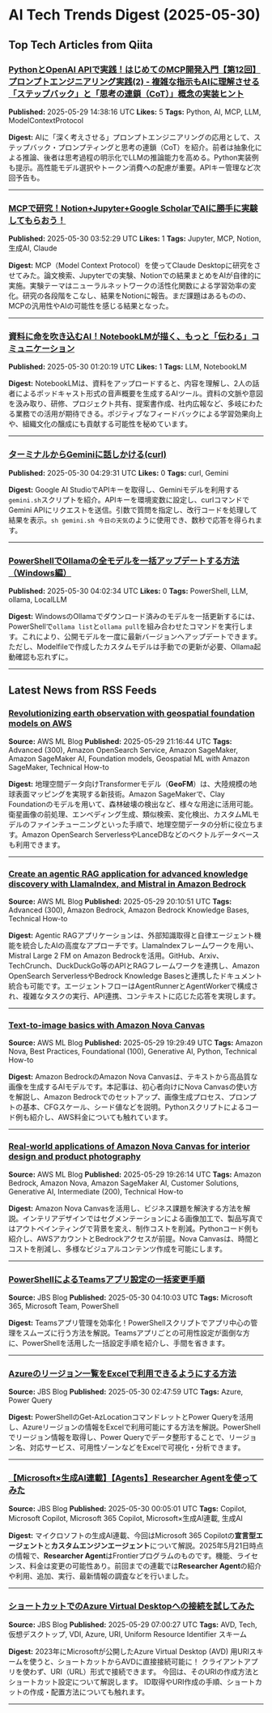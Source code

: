 # AI Tech Trends Digest (2025-05-30)


## Top Tech Articles from Qiita


### [PythonとOpenAI APIで実践！はじめてのMCP開発入門【第12回】プロンプトエンジニアリング実践(2) - 複雑な指示もAIに理解させる「ステップバック」と「思考の連鎖（CoT）」概念の実装ヒント](https://qiita.com/QueryPie/items/3b17ea40c42c9c99b188)
**Published:** 2025-05-29 14:38:16 UTC
**Likes:** 5
**Tags:** Python, AI, MCP, LLM, ModelContextProtocol

**Digest:**
AIに「深く考えさせる」プロンプトエンジニアリングの応用として、ステップバック・プロンプティングと思考の連鎖（CoT）を紹介。前者は抽象化による推論、後者は思考過程の明示化でLLMの推論能力を高める。Python実装例も提示。高性能モデル選択やトークン消費への配慮が重要。APIキー管理など次回予告も。

---

### [MCPで研究！Notion+Jupyter+Google ScholarでAIに勝手に実験してもらおう！](https://qiita.com/kyuko/items/1c46cd596492c4416936)
**Published:** 2025-05-30 03:52:29 UTC
**Likes:** 1
**Tags:** Jupyter, MCP, Notion, 生成AI, Claude

**Digest:**
MCP（Model Context Protocol）を使ってClaude Desktopに研究をさせてみた。論文検索、Jupyterでの実験、Notionでの結果まとめをAIが自律的に実施。実験テーマはニューラルネットワークの活性化関数による学習効率の変化。研究の各段階をこなし、結果をNotionに報告。まだ課題はあるものの、MCPの汎用性やAIの可能性を感じる結果となった。

---

### [資料に命を吹き込むAI！NotebookLMが描く、もっと「伝わる」コミュニケーション](https://qiita.com/dnp_wada/items/7e7c7fc451302d4f005b)
**Published:** 2025-05-30 01:20:19 UTC
**Likes:** 1
**Tags:** LLM, NotebookLM

**Digest:**
NotebookLMは、資料をアップロードすると、内容を理解し、2人の話者によるポッドキャスト形式の音声概要を生成するAIツール。資料の文脈や意図を汲み取り、研修、プロジェクト共有、提案書作成、社内広報など、多岐にわたる業務での活用が期待できる。ポジティブなフィードバックによる学習効果向上や、組織文化の醸成にも貢献する可能性を秘めています。

---

### [ターミナルからGeminiに話しかける(curl)](https://qiita.com/tukiyo3/items/1fad9cfdc9f33dcff454)
**Published:** 2025-05-30 04:29:31 UTC
**Likes:** 0
**Tags:** curl, Gemini

**Digest:**
Google AI StudioでAPIキーを取得し、Geminiモデルを利用する`gemini.sh`スクリプトを紹介。APIキーを環境変数に設定し、curlコマンドでGemini APIにリクエストを送信。引数で質問を指定し、改行コードを処理して結果を表示。`sh gemini.sh 今日の天気`のように使用でき、数秒で応答を得られます。

---

### [PowerShellでOllamaの全モデルを一括アップデートする方法（Windows編）](https://qiita.com/kotai2003/items/90a0f6d0d1567ca660fc)
**Published:** 2025-05-30 04:02:34 UTC
**Likes:** 0
**Tags:** PowerShell, LLM, ollama, LocalLLM

**Digest:**
WindowsのOllamaでダウンロード済みのモデルを一括更新するには、PowerShellで`ollama list`と`ollama pull`を組み合わせたコマンドを実行します。これにより、公開モデルを一度に最新バージョンへアップデートできます。ただし、Modelfileで作成したカスタムモデルは手動での更新が必要、Ollama起動確認も忘れずに。

---

## Latest News from RSS Feeds


### [Revolutionizing earth observation with geospatial foundation models on AWS](https://aws.amazon.com/blogs/machine-learning/revolutionizing-earth-observation-with-geospatial-foundation-models-on-aws/)
**Source:** AWS ML Blog
**Published:** 2025-05-29 21:16:44 UTC
**Tags:** Advanced (300), Amazon OpenSearch Service, Amazon SageMaker, Amazon SageMaker AI, Foundation models, Geospatial ML with Amazon SageMaker, Technical How-to

**Digest:**
地理空間データ向けTransformerモデル（**GeoFM**）は、大陸規模の地球表面マッピングを実現する新技術。Amazon SageMakerで、Clay Foundationのモデルを用いて、森林破壊の検出など、様々な用途に活用可能。衛星画像の前処理、エンベディング生成、類似検索、変化検出、カスタムMLモデルのファインチューニングといった手順で、地理空間データの分析に役立ちます。Amazon OpenSearch ServerlessやLanceDBなどのベクトルデータベースも利用できます。

---

### [Create an agentic RAG application for advanced knowledge discovery with LlamaIndex, and Mistral in Amazon Bedrock](https://aws.amazon.com/blogs/machine-learning/create-an-agentic-rag-application-for-advanced-knowledge-discovery-with-llamaindex-and-mistral-in-amazon-bedrock/)
**Source:** AWS ML Blog
**Published:** 2025-05-29 20:10:51 UTC
**Tags:** Advanced (300), Amazon Bedrock, Amazon Bedrock Knowledge Bases, Technical How-to

**Digest:**
Agentic RAGアプリケーションは、外部知識取得と自律エージェント機能を統合したAIの高度なアプローチです。LlamaIndexフレームワークを用い、Mistral Large 2 FM on Amazon Bedrockを活用。GitHub、Arxiv、TechCrunch、DuckDuckGo等のAPIとRAGフレームワークを連携し、Amazon OpenSearch ServerlessやBedrock Knowledge Basesと連携したドキュメント統合も可能です。エージェントフローはAgentRunnerとAgentWorkerで構成され、複雑なタスクの実行、API連携、コンテキストに応じた応答を実現します。

---

### [Text-to-image basics with Amazon Nova Canvas](https://aws.amazon.com/blogs/machine-learning/text-to-image-basics-with-amazon-nova-canvas/)
**Source:** AWS ML Blog
**Published:** 2025-05-29 19:29:49 UTC
**Tags:** Amazon Nova, Best Practices, Foundational (100), Generative AI, Python, Technical How-to

**Digest:**
Amazon BedrockのAmazon Nova Canvasは、テキストから高品質な画像を生成するAIモデルです。本記事は、初心者向けにNova Canvasの使い方を解説し、Amazon Bedrockでのセットアップ、画像生成プロセス、プロンプトの基本、CFGスケール、シード値などを説明。Pythonスクリプトによるコード例も紹介し、AWS料金についても触れています。

---

### [Real-world applications of Amazon Nova Canvas for interior design and product photography](https://aws.amazon.com/blogs/machine-learning/real-world-applications-of-amazon-nova-canvas-for-interior-design-and-product-photography/)
**Source:** AWS ML Blog
**Published:** 2025-05-29 19:26:14 UTC
**Tags:** Amazon Bedrock, Amazon Nova, Amazon SageMaker AI, Customer Solutions, Generative AI, Intermediate (200), Technical How-to

**Digest:**
Amazon Nova Canvasを活用し、ビジネス課題を解決する方法を解説。インテリアデザインではセグメンテーションによる画像加工で、製品写真ではアウトペインティングで背景を変え、制作コストを削減。Pythonコード例も紹介し、AWSアカウントとBedrockアクセスが前提。Nova Canvasは、時間とコストを削減し、多様なビジュアルコンテンツ作成を可能にします。

---

### [PowerShellによるTeamsアプリ設定の一括変更手順](https://blog.jbs.co.jp/entry/2025/05/30/131003)
**Source:** JBS Blog
**Published:** 2025-05-30 04:10:03 UTC
**Tags:** Microsoft 365, Microsoft Team, PowerShell

**Digest:**
Teamsアプリ管理を効率化！PowerShellスクリプトでアプリ中心の管理をスムーズに行う方法を解説。Teamsアプリごとの可用性設定が面倒な方に、PowerShellを活用した一括設定手順を紹介し、手間を省きます。

---

### [Azureのリージョン一覧をExcelで利用できるようにする方法](https://blog.jbs.co.jp/entry/2025/05/30/114759)
**Source:** JBS Blog
**Published:** 2025-05-30 02:47:59 UTC
**Tags:** Azure, Power Query

**Digest:**
PowerShellのGet-AzLocationコマンドレットとPower Queryを活用し、Azureリージョンの情報をExcelで利用可能にする方法を解説。PowerShellでリージョン情報を取得し、Power Queryでデータ整形することで、リージョン名、対応サービス、可用性ゾーンなどをExcelで可視化・分析できます。

---

### [【Microsoft×生成AI連載】【Agents】Researcher Agentを使ってみた](https://blog.jbs.co.jp/entry/2025/05/30/090501)
**Source:** JBS Blog
**Published:** 2025-05-30 00:05:01 UTC
**Tags:** Copilot, Microsoft Copilot, Microsoft 365 Copilot, Microsoft×生成AI連載, 生成AI

**Digest:**
マイクロソフトの生成AI連載、今回はMicrosoft 365 Copilotの**宣言型エージェント**と**カスタムエンジンエージェント**について解説。2025年5月21日時点の情報で、**Researcher Agent**はFrontierプログラムのものです。機能、ライセンス、料金は変更の可能性あり。前回までの連載では**Researcher Agent**の紹介や利用、追加、実行、最新情報の調査などを行いました。

---

### [ショートカットでのAzure Virtual Desktopへの接続を試してみた](https://blog.jbs.co.jp/entry/2025/05/29/160027)
**Source:** JBS Blog
**Published:** 2025-05-29 07:00:27 UTC
**Tags:** AVD, Tech, 仮想デスクトップ, VDI, Azure, URI, Uniform Resource Identifier スキーム

**Digest:**
2023年にMicrosoftが公開したAzure Virtual Desktop (AVD) 用URIスキームを使うと、ショートカットからAVDに直接接続可能に！ クライアントアプリを使わず、URI（URL）形式で接続できます。 今回は、そのURIの作成方法とショートカット設定について解説します。 ID取得やURI作成の手順、ショートカットの作成・配置方法についても触れます。

---